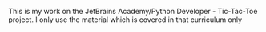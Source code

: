This is my work on the JetBrains Academy/Python Developer - Tic-Tac-Toe project.
I only use the material which is covered in that curriculum only
